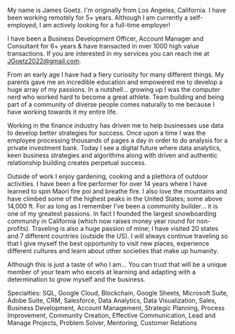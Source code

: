 My name is James Goetz. I'm originally from Los Angeles, California. I have been working remotely for 5+ years. Although I am currently a self-employed, I am actively looking for a full-time employer!

I have been a Business Development Officer, Account Manager and Consultant for 6+ years & have transacted in over 1000 high value transactions.
If you are interested in my services you can reach me at JGoetz2022@gmail.com. 

From an early age I have had a fiery curiosity for many different things.
My parents gave me an incredible education and empowered me to develop a huge array of my passions. 
In a nutshell... growing up I was the computer nerd who worked hard to become a great athlete.
Team building and being part of a community of diverse people comes naturally to me because I have working towards it my entire life. 

Working in the finance industry has driven me to help businesses use data to develop better strategies for success.
Once upon a time I was the employee processing thousands of pages a day in order to do analysis for a private investment bank. 
Today I see a digital future where data analytics, keen business strategies and algorithms along with driven and authentic relationship building creates perpetual success. 

Outside of work I enjoy gardening, cooking and a plethora of outdoor activities. 
I have been a fire performer for over 14 years where I have learned to spin Maori fire poi and breathe fire.
I also love the mountains and have climbed some of the highest peaks in the United States; some above 14,000 ft.
For as long as I remember I’ve been a community builder… it is one of my greatest passions.
In fact I founded the largest snowboarding community in California (which now raises money year round for non-profits).
Traveling is also a huge passion of mine; I have visited 20 states and 7 different countries (outside the US).
I will always continue traveling so that I give myself the best opportunity to visit new places, experience different cultures and learn about other societies that make up humanity.

Although this is just a taste of who I am… 
You can trust that will be a unique member of your team who excels at learning and adapting with a determination to grow myself and the business.

Specialties: SQL, Google Cloud, Blockchain, Google Sheets, Microsoft Suite, Adobe Suite, CRM, Salesforce, Data Analytics, Data Visualization, Sales, Business Development, Account Management, Strategic Planning, Process Improvement, Community Creation, Effective Communication, Lead and Manage Projects, Problem Solver, Mentoring, Customer Relations

